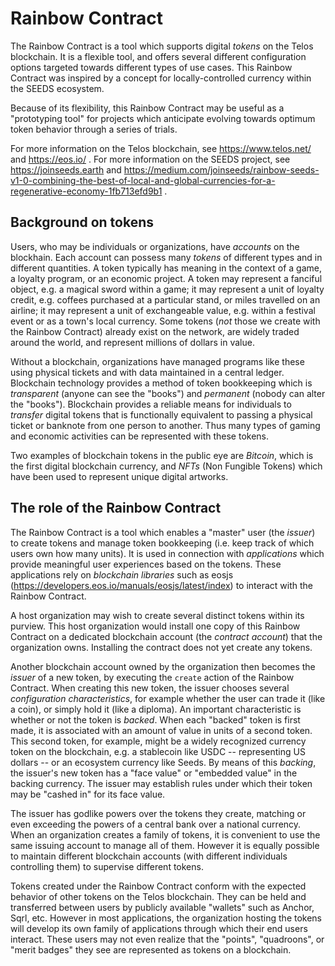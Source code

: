 # Rainbow Contract

The Rainbow Contract is a tool which supports digital *tokens* on the Telos blockchain. It is a flexible tool, and offers
several different configuration options targeted towards different types of use cases. This Rainbow Contract was
inspired by a concept for locally-controlled currency within the SEEDS ecosystem.

Because of its flexibility, this Rainbow Contract may be useful as a "prototyping tool" for projects which anticipate
evolving towards optimum token behavior through a series of trials.

For more information on the Telos blockchain, see https://www.telos.net/ and https://eos.io/ . For more information on the SEEDS
project, see https://joinseeds.earth and https://medium.com/joinseeds/rainbow-seeds-v1-0-combining-the-best-of-local-and-global-currencies-for-a-regenerative-economy-1fb713efd9b1 .

## Background on tokens
Users, who may be individuals or organizations, have *accounts* on the blockhain. Each account can possess many *tokens*
of different types and in different quantities. A token typically has meaning in the context of a game, a loyalty program, or
an economic project. A token may represent a fanciful object, e.g. a magical sword within a game; it may represent a unit of
loyalty credit, e.g. coffees purchased at a particular stand, or miles travelled on an airline; it may represent a unit of
exchangeable value, e.g. within a festival event or as a town's local currency. Some tokens (*not* those we create with the
Rainbow Contract) already exist on the network, are widely traded around the world, and represent millions of dollars in value.

Without a blockchain, organizations have managed programs like these using physical tickets and with data maintained in a central
ledger. Blockchain technology provides a method of token bookkeeping which is *transparent* (anyone can see the "books") and
*permanent* (nobody can alter the "books"). Blockchain provides a reliable means for individuals to *transfer* digital tokens that
is functionally equivalent to passing a physical ticket or banknote from one person to another. Thus many types of gaming and
economic activities can be represented with these tokens.

Two examples of blockchain tokens in the public eye are *Bitcoin*, which is the first digital blockchain currency, and *NFTs* (Non
Fungible Tokens) which have been used to represent unique digital artworks.

## The role of the Rainbow Contract
The Rainbow Contract is a tool which enables a "master" user (the *issuer*) to create tokens and manage token bookkeeping (i.e.
keep track of which users own how many units). It is used in connection with *applications* which provide meaningful user
experiences based on the tokens. These applications rely on *blockchain libraries* such as eosjs (https://developers.eos.io/manuals/eosjs/latest/index)
to interact with the Rainbow Contract.

A host organization may wish to create several distinct tokens within its purview. This host organization would install one
copy of this Rainbow Contract on a dedicated blockchain account (the *contract account*) that the organization owns. Installing
the contract does not yet create any tokens.

Another blockchain account owned by the organization then becomes the *issuer* of a new token, by executing the `create` action of the Rainbow Contract.
When creating this new token, the issuer chooses several *configuration characteristics*, for example whether the user can trade
it (like a coin), or simply hold it (like a diploma). An important characteristic is whether or not the token is *backed*. When each
"backed" token is first made, it is associated with an amount of value in units of a second token. This second token, for example, might be a
widely recognized currency token on the blockchain, e.g. a stablecoin like USDC -- representing US dollars -- or an ecosystem
currency like Seeds. By means of this *backing*, the issuer's new token has a "face value" or "embedded value" in the backing
currency. The issuer may establish rules under which their token may be "cashed in" for its face value.

The issuer has godlike powers over the tokens they create, matching or even exceeding the powers of a central bank over a
national currency. When an organization creates a family of tokens, it is convenient to use the same issuing account to
manage all of them. However it is equally possible to maintain different blockchain accounts (with different individuals
controlling them) to supervise different tokens.

Tokens created under the Rainbow Contract conform with the expected behavior of other tokens on the Telos blockchain. They can
be held and transferred between users by publicly available "wallets" such as Anchor, Sqrl, etc. However in most applications,
the organization hosting the tokens will develop its own family of applications through which their end users interact. These
users may not even realize that the "points", "quadroons", or "merit badges" they see are represented as tokens on a blockchain.
